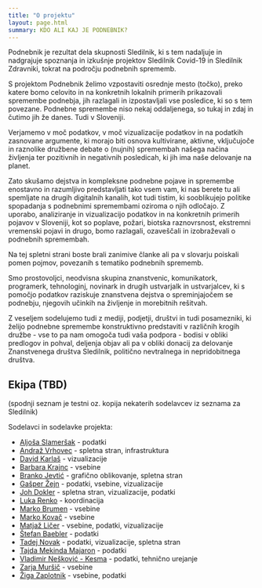 ```yaml
---
title: "O projektu"
layout: page.html
summary: KDO ALI KAJ JE PODNEBNIK? 
---
```

Podnebnik je rezultat dela skupnosti Sledilnik, ki s tem nadaljuje in nadgrajuje spoznanja in izkušnje projektov Sledilnik Covid-19 in Sledilnik Zdravniki, tokrat na področju podnebnih sprememb. 

S projektom Podnebnik želimo vzpostaviti osrednje mesto (točko), preko katere bomo celovito in na konkretnih lokalnih primerih prikazovali spremembe podnebja, jih razlagali in izpostavljali vse posledice, ki so s tem povezane. Podnebne spremembe niso nekaj oddaljenega, so tukaj in zdaj in čutimo jih že danes. Tudi v Sloveniji.

Verjamemo v moč podatkov, v moč vizualizacije podatkov in na podatkih zasnovane argumente, ki morajo biti osnova kultivirane, aktivne, vključujoče in raznolike družbene debate o (nujnih) spremembah našega načina življenja ter pozitivnih in negativnih posledicah, ki jih ima naše delovanje na planet.
 
Zato skušamo dejstva in kompleksne podnebne pojave in spremembe enostavno in razumljivo predstavljati tako vsem vam, ki nas berete tu ali spemljate na drugih digitalnih kanalih, kot tudi tistim, ki sooblikujejo politike spopadanja s podnebnimi spremembami oziroma o njih odločajo. Z uporabo, analiziranje in vizualizacijo podatkov in na konkretnih primerih pojavov v Sloveniji, kot so poplave, požari, biotska raznovrsnost, ekstremni vremenski pojavi in drugo, bomo razlagali, ozaveščali in izobraževali o podnebnih spremembah. 

Na tej spletni strani boste brali zanimive članke ali pa v slovarju poiskali pomen pojmov, povezanih s tematiko podnebnih sprememb.

Smo prostovoljci, neodvisna skupina znanstvenic, komunikatork, programerk, tehnologinj, novinark in drugih ustvarjalk in ustvarjalcev, ki s pomočjo podatkov raziskuje znanstvena dejstva o spreminjajočem se podnebju, njegovih učinkih na življenje in morebitnih rešitvah. 


Z veseljem sodelujemo tudi z mediji, podjetji, društvi in tudi posamezniki, ki želijo podnebne spremembe konstruktivno predstaviti v različnih krogih družbe - vse to pa nam omogoča tudi vaša podpora - bodisi v obliki predlogov in pohval, deljenja objav ali pa v obliki donacij za delovanje Znanstvenega društva Sledilnik, politično nevtralnega in nepridobitnega društva.

## Ekipa (TBD)

(spodnji seznam je testni oz. kopija nekaterih sodelavcev iz seznama za Sledilnik)

Sodelavci in sodelavke projekta:

- [Aljoša Slameršak](https://portalrecerca.uab.cat/en/persons/aljosa-slamersak) - podatki
- [Andraž Vrhovec](https://github.com/overlordtm) - spletna stran, infrastruktura
- [David Karlaš](https://github.com/DavidKarlas) - vizualizacije
- [Barbara Krajnc](https://twitter.com/bakrajnc) - vsebine
- [Branko Jevtić](https://www.bananica.com/) - grafično oblikovanje, spletna stran
- [Gašper Žejn](https://zejn.net/) - podatki, vsebine, vizualizacije
- [Joh Dokler](https://github.com/joahim) - spletna stran, vizualizacije, podatki
- [Luka Renko](https://twitter.com/lukarenko) - koordinacija
- [Marko Brumen](https://twitter.com/multikultivator) - vsebine
- [Marko Kovač](https://ceu.ijs.si/zaposleni/dr-marko-kovac/) - vsebine
- [Matjaž Ličer](https://www.nib.si/mbp/sl/cv/matjaz-licer) - vsebine, podatki, vizualizacije
- [Štefan Baebler](https://www.linkedin.com/in/stefanbaebler/) - podatki
- [Tadej Novak](https://tano.si) - podatki, vizualizacije, spletna stran
- [Tajda Mekinda Majaron](https://www.linkedin.com/in/tajda-mekinda-majaron-a1194552) - podatki
- [Vladimir Nešković - Kesma](https://bsky.app/profile/kesma.bsky.social) - podatki, tehnično urejanje
- [Zarja Muršič](https://twitter.com/piskotk) - vsebine
- [Žiga Zaplotnik](https://twitter.com/ZaplotnikZiga) - vsebine, podatki
